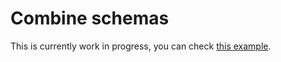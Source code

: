 # Combine schemas

This is currently work in progress, you can check [this example](https://github.com/BRIKEV/express-jsdoc-swagger/blob/master/examples/combineSchemas/index.js).
